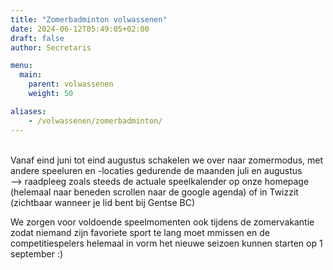 ```yaml
---
title: "Zomerbadminton volwassenen"
date: 2024-06-12T05:49:05+02:00
draft: false
author: Secretaris

menu:
  main:
    parent: volwassenen
    weight: 50

aliases:
    - /volwassenen/zomerbadminton/
---
```




<br>Vanaf eind juni tot eind augustus schakelen we over naar zomermodus, met andere speeluren en -locaties gedurende de maanden juli en augustus <br>
--> raadpleeg zoals steeds de actuale speelkalender op onze homepage (helemaal naar beneden scrollen naar de google agenda) of in Twizzit (zichtbaar wanneer je lid bent bij Gentse BC)

We zorgen voor voldoende speelmomenten ook tijdens de zomervakantie zodat niemand zijn favoriete sport te lang moet mmissen en de competitiespelers helemaal in vorm het nieuwe seizoen kunnen starten op 1 september :)


